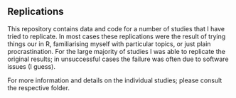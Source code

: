 ## Replications

This repository contains data and code for a number of studies that I have tried to replicate. 
In most cases these replications were the result of trying things our in R, familiarising myself with particular topics, or just plain procrastination. 
For the large majority of studies I was able to replicate the original results; in unsuccessful cases the failure was often due to software issues (I guess).<br> 

For more information and details on the individual studies; please consult the respective folder. 
